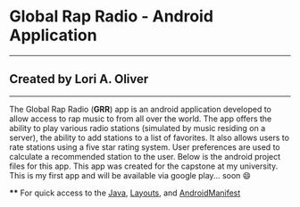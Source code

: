 
# Global Rap Radio - Android Application
--------------------------
## Created by Lori A. Oliver
--------------------------
The Global Rap Radio (**GRR**) app is an android application developed to allow access to
rap music to from all over the world. The app offers the ability to play various radio stations 
(simulated by music residing on a server), the ability to add stations to a list of favorites. 
It also allows users to rate stations using a five star rating system. User preferences are used 
to calculate a recommended station to the user. Below is the android project files for this app.
This app was created for the capstone  at my university. This is my first app and will be available 
via google play... soon :smile:

__**__ For quick access to the [Java](https://github.com/loloangela/grr-app/tree/master/GRR/app/src/main/java/example/loloangela/GRR), [Layouts](https://github.com/loloangela/grr-app/tree/master/GRR/app/src/main/res/layout), and [AndroidManifest](https://github.com/loloangela/grr-app/blob/master/GRR/app/src/main/AndroidManifest.xml)
